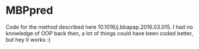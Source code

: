 # MBPpred
Code for the method described here 10.1016/j.bbapap.2016.03.015.
I had no knowledge of OOP back then, a lot of things could have been coded better, but hey it works :)
